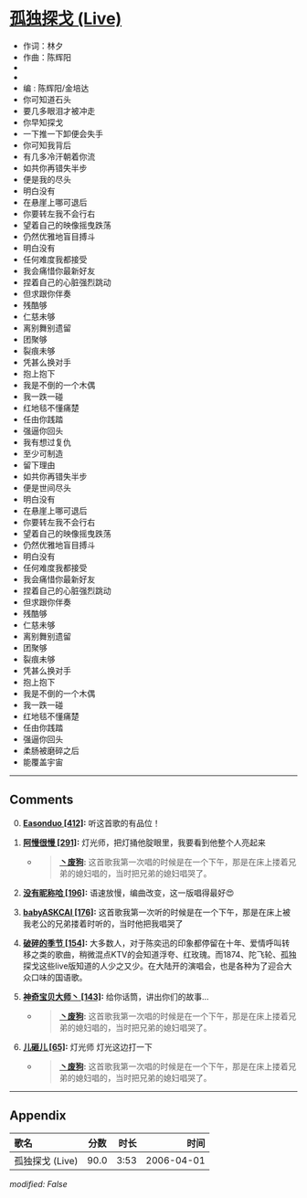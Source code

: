# [孤独探戈 (Live)](https://music.163.com/song?id=65837)

* 作词：林夕
* 作曲：陈辉阳
*
*
* 编 : 陈辉阳/金培达
* 你可知道石头
* 要几多眼泪才被冲走
* 你早知探戈
* 一下推一下卸便会失手
* 你可知我背后
* 有几多冷汗朝着你流
* 如共你再错失半步
* 便是我的尽头
* 明白没有
* 在悬崖上哪可退后
* 你要转左我不会行右
* 望着自己的映像摇曳跌荡
* 仍然优雅地盲目搏斗
* 明白没有
* 任何难度我都接受
* 我会痛惜你最新好友
* 捏着自己的心脏强烈跳动
* 但求跟你伴奏
* 残酷够
* 仁慈未够
* 离别舞别遗留
* 团聚够
* 裂痕未够
* 凭甚么换对手
* 抱上抱下
* 我是不倒的一个木偶
* 我一跌一碰
* 红地毯不懂痛楚
* 任由你践踏
* 强逼你回头
* 我有想过复仇
* 至少可制造
* 留下理由
* 如共你再错失半步
* 便是世间尽头
* 明白没有
* 在悬崖上哪可退后
* 你要转左我不会行右
* 望着自己的映像摇曳跌荡
* 仍然优雅地盲目搏斗
* 明白没有
* 任何难度我都接受
* 我会痛惜你最新好友
* 捏着自己的心脏强烈跳动
* 但求跟你伴奏
* 残酷够
* 仁慈未够
* 离别舞别遗留
* 团聚够
* 裂痕未够
* 凭甚么换对手
* 抱上抱下
* 我是不倒的一个木偶
* 我一跌一碰
* 红地毯不懂痛楚
* 任由你践踏
* 强逼你回头
* 柔肠被磨碎之后
* 能覆盖宇宙


---

## Comments
0. **[Easonduo \[412\]](https://music.163.com/#/user/home?id=77537418):** 听这首歌的有品位！

1. **[阿慢很慢 \[291\]](https://music.163.com/#/user/home?id=343302446):** 灯光师，把灯捅他腚眼里，我要看到他整个人亮起来
	* > **[丶废狗](https://music.163.com/#/user/home?id=3722169):** 这首歌我第一次唱的时候是在一个下午，那是在床上搂着兄弟的媳妇唱的，当时把兄弟的媳妇唱哭了。

2. **[没有昵称哈 \[196\]](https://music.163.com/#/user/home?id=56550138):** 语速放慢，编曲改变，这一版唱得最好😍

3. **[babyASKCAI \[176\]](https://music.163.com/#/user/home?id=395762581):** 这首歌我第一次听的时候是在一个下午，那是在床上被我老公的兄弟搂着时听的，当时他把我唱哭了

4. **[破碎的季节 \[154\]](https://music.163.com/#/user/home?id=95671850):** 大多数人，对于陈奕迅的印象都停留在十年、爱情呼叫转移之类的歌曲，稍微混点KTV的会知道浮夸、红玫瑰。而1874、陀飞轮、孤独探戈这些live版知道的人少之又少。在大陆开的演唱会，也是各种为了迎合大众口味的国语歌。

5. **[神奇宝贝大师丶 \[143\]](https://music.163.com/#/user/home?id=75525887):** 给你话筒，讲出你们的故事…
	* > **[丶废狗](https://music.163.com/#/user/home?id=3722169):** 这首歌我第一次唱的时候是在一个下午，那是在床上搂着兄弟的媳妇唱的，当时把兄弟的媳妇唱哭了。

6. **[儿砸儿 \[65\]](https://music.163.com/#/user/home?id=289102981):** 灯光师  灯光这边打一下
	* > **[丶废狗](https://music.163.com/#/user/home?id=3722169):** 这首歌我第一次唱的时候是在一个下午，那是在床上搂着兄弟的媳妇唱的，当时把兄弟的媳妇唱哭了。



---

## Appendix

|歌名|分数|时长|时间|
|:---|:---:|---:|---:|
|孤独探戈 (Live)|90.0|3:53|2006-04-01

*modified: False*